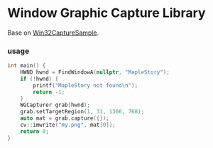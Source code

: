 # Window Graphic Capture Library


Base on [Win32CaptureSample](https://github.com/robmikh/Win32CaptureSample).


### usage
```c++
int main() {
    HWND hwnd = FindWindowA(nullptr, "MapleStory");
    if (!hwnd) {
        printf("MapleStory not found\n");
        return -1;
    }
    WGCapturer grab(hwnd);
    grab.setTargetRegion(1, 31, 1366, 768);
    auto mat = grab.capture({});
    cv::imwrite("my.png", mat[0]);
    return 0;
}
```


